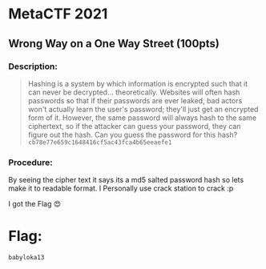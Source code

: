 # MetaCTF 2021

## Wrong Way on a One Way Street (100pts)

### Description: 

>Hashing is a system by which information is encrypted such that it can never be decrypted... theoretically. Websites will often hash passwords so that if their passwords are ever leaked, bad actors won't actually learn the user's password; they'll just get an encrypted form of it. However, the same password will always hash to the same ciphertext, so if the attacker can guess your password, they can figure out the hash. Can you guess the password for this hash? `cb78e77e659c1648416cf5ac43fca4b65eeaefe1`

### Procedure:

By seeing the cipher text it says its a md5 salted password hash so lets make it to readable format. I Personally use crack station to crack :p 

I got the Flag 😍

# Flag:

```
babyloka13
```
